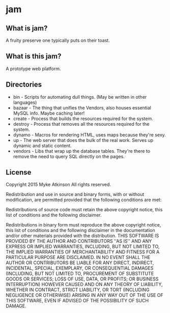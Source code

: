 # jam

## What is jam?

A fruity preserve one typically puts on their toast.

## What is **this** jam?

A prototype web platform.

## Directories

   - bin 	- Scripts for automating dull things. (May be written in other languages)
   - bazaar 	- The thing that unifies the Vendors, also houses essential MySQL info. Maybe caching later!
   - create 	- Process that builds the resources required for the system.
   - destroy	- Process that removes all the resources required for the system.
   - dynamo	- Macros for rendering HTML, uses maps because they're sexy.
   - up		- The web server that does the bulk of the real work. Serves up dynamic and static content. 
   - vendors 	- Libs that wrap up the database tables. They're there to remove the need to query SQL directly on the pages.

## License

Copyright 2015 Myke Atkinson All rights reserved.

Redistribution and use in source and binary forms, with or without modification, are permitted provided that the following conditions are met:

Redistributions of source code must retain the above copyright notice, this list of conditions and the following disclaimer.

Redistributions in binary form must reproduce the above copyright notice, this list of conditions and the following disclaimer in the documentation and/or other materials provided with the distribution.
THIS SOFTWARE IS PROVIDED BY THE AUTHOR AND CONTRIBUTORS ''AS IS'' AND ANY EXPRESS OR IMPLIED WARRANTIES, INCLUDING, BUT NOT LIMITED TO, THE IMPLIED WARRANTIES OF MERCHANTABILITY AND FITNESS FOR A PARTICULAR PURPOSE ARE DISCLAIMED. IN NO EVENT SHALL THE AUTHOR OR CONTRIBUTORS BE LIABLE FOR ANY DIRECT, INDIRECT, INCIDENTAL, SPECIAL, EXEMPLARY, OR CONSEQUENTIAL DAMAGES (INCLUDING, BUT NOT LIMITED TO, PROCUREMENT OF SUBSTITUTE GOODS OR SERVICES; LOSS OF USE, DATA, OR PROFITS; OR BUSINESS INTERRUPTION) HOWEVER CAUSED AND ON ANY THEORY OF LIABILITY, WHETHER IN CONTRACT, STRICT LIABILITY, OR TORT (INCLUDING NEGLIGENCE OR OTHERWISE) ARISING IN ANY WAY OUT OF THE USE OF THIS SOFTWARE, EVEN IF ADVISED OF THE POSSIBILITY OF SUCH DAMAGE.

